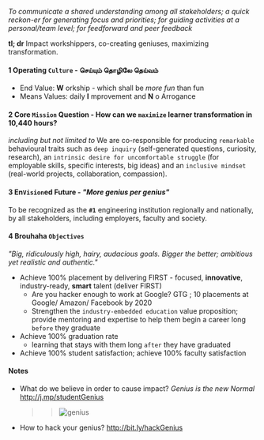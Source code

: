 
_To communicate a shared understanding among all stakeholders; a quick reckon-er for generating focus and priorities; for guiding activities at a personal/team level; for feed­forward and peer feedback_
 
**tl; dr** Impact workshippers, co-creating geniuses, maximizing transformation.

#### 1 Operating `Culture`  - செய்யும் தொழிலே தெய்வம்
 - End Value: **W** orkship - which shall be _more fun_ than fun
 - Means Values: daily **I** mprovement and **N** o Arrogance 


#### 2 Core `Mission` Question - How can we `maximize` learner transformation in 10,440 hours?
 
_including but not limited to_ We are co-responsible for producing `remarkable` behavioural traits such as `deep inquiry` (self-generated questions, curiosity, research), an `intrinsic desire for uncomfortable struggle` (for employable skills, specific interests, big ideas) and an `inclusive mindset` (real-world projects, collaboration, compassion).

#### 3 En`Vision`ed Future - _"More genius per genius"_  
To be recognized as the **`#1`** engineering institution regionally and nationally, by all stakeholders, including employers, faculty and society.

#### 4 Brouhaha `Objectives`
_"Big, ridiculously high, hairy, audacious goals. Bigger the better; ambitious yet realistic and authentic."_  
  - Achieve 100% placement by delivering FIRST - focused, **innovative**, industry-ready, __smart__ talent (deliver FIRST)
    - Are you hacker enough to work at Google? GTG ; 10 placements at Google/ Amazon/ Facebook by 2020
    - Strengthen the `industry-embedded education` value proposition; provide mentoring and expertise to help them begin a career long  `before` they graduate
  - Achieve 100% graduation rate 
    - learning that stays with them long `after` they have graduated
  - Achieve 100% student satisfaction; achieve 100% faculty satisfaction
 
 #### Notes 
 - What do we believe in order to cause impact? *Genius is the new Normal* http://j.mp/studentGenius
	 > >![genius](https://files.gitter.im/kgisl/campsite/7W41/geniusNormal.jpg)
 - How to hack your genius? http://bit.ly/hackGenius 



<!--stackedit_data:
eyJoaXN0b3J5IjpbLTIwMDM4NjI3NywtMjAwMTg0MjIwMCwxNj
AxMzcxOTAwLDE3NjM3OTY5MzksMzE0OTQ0NjY3LC0xNjM0MTc2
NDc4LC0xNDM1MDY4NTE0LC02Mjk3ODEyOTEsMTgyMTI1NTQ0NC
wtMTEyOTQ0MDU2LC0xNDczOTc2NDAxLDExMjc0MTMzNzJdfQ==

-->